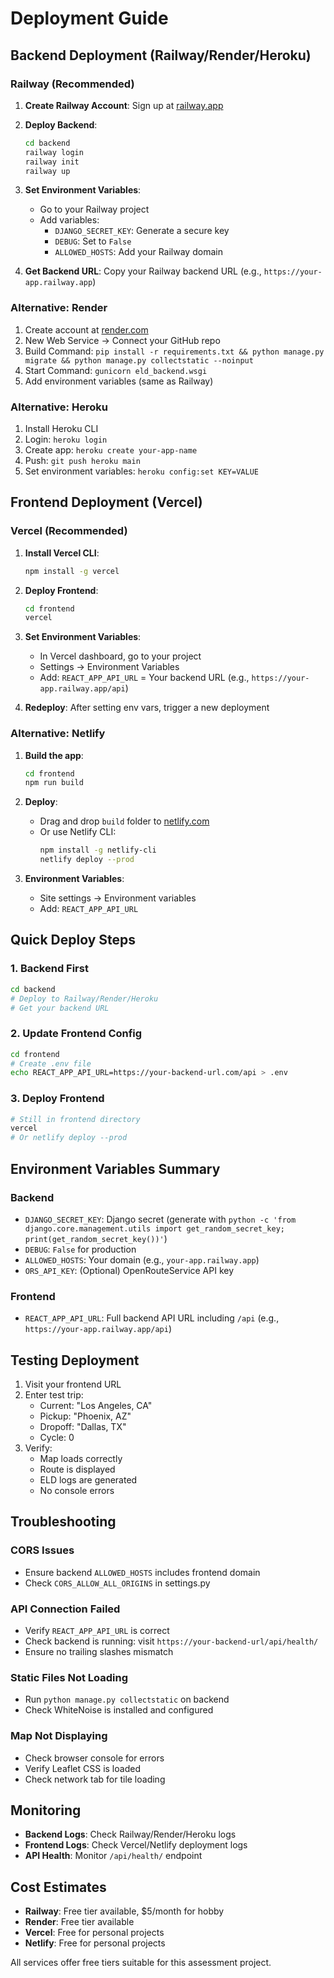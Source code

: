 # Deployment Guide

## Backend Deployment (Railway/Render/Heroku)

### Railway (Recommended)

1. **Create Railway Account**: Sign up at [railway.app](https://railway.app)

2. **Deploy Backend**:
   ```bash
   cd backend
   railway login
   railway init
   railway up
   ```

3. **Set Environment Variables**:
   - Go to your Railway project
   - Add variables:
     - `DJANGO_SECRET_KEY`: Generate a secure key
     - `DEBUG`: Set to `False`
     - `ALLOWED_HOSTS`: Add your Railway domain

4. **Get Backend URL**: Copy your Railway backend URL (e.g., `https://your-app.railway.app`)

### Alternative: Render

1. Create account at [render.com](https://render.com)
2. New Web Service → Connect your GitHub repo
3. Build Command: `pip install -r requirements.txt && python manage.py migrate && python manage.py collectstatic --noinput`
4. Start Command: `gunicorn eld_backend.wsgi`
5. Add environment variables (same as Railway)

### Alternative: Heroku

1. Install Heroku CLI
2. Login: `heroku login`
3. Create app: `heroku create your-app-name`
4. Push: `git push heroku main`
5. Set environment variables: `heroku config:set KEY=VALUE`

## Frontend Deployment (Vercel)

### Vercel (Recommended)

1. **Install Vercel CLI**:
   ```bash
   npm install -g vercel
   ```

2. **Deploy Frontend**:
   ```bash
   cd frontend
   vercel
   ```

3. **Set Environment Variables**:
   - In Vercel dashboard, go to your project
   - Settings → Environment Variables
   - Add: `REACT_APP_API_URL` = Your backend URL (e.g., `https://your-app.railway.app/api`)

4. **Redeploy**: After setting env vars, trigger a new deployment

### Alternative: Netlify

1. **Build the app**:
   ```bash
   cd frontend
   npm run build
   ```

2. **Deploy**:
   - Drag and drop `build` folder to [netlify.com](https://netlify.com)
   - Or use Netlify CLI:
     ```bash
     npm install -g netlify-cli
     netlify deploy --prod
     ```

3. **Environment Variables**:
   - Site settings → Environment variables
   - Add: `REACT_APP_API_URL`

## Quick Deploy Steps

### 1. Backend First
```bash
cd backend
# Deploy to Railway/Render/Heroku
# Get your backend URL
```

### 2. Update Frontend Config
```bash
cd frontend
# Create .env file
echo REACT_APP_API_URL=https://your-backend-url.com/api > .env
```

### 3. Deploy Frontend
```bash
# Still in frontend directory
vercel
# Or netlify deploy --prod
```

## Environment Variables Summary

### Backend
- `DJANGO_SECRET_KEY`: Django secret (generate with `python -c 'from django.core.management.utils import get_random_secret_key; print(get_random_secret_key())'`)
- `DEBUG`: `False` for production
- `ALLOWED_HOSTS`: Your domain (e.g., `your-app.railway.app`)
- `ORS_API_KEY`: (Optional) OpenRouteService API key

### Frontend
- `REACT_APP_API_URL`: Full backend API URL including `/api` (e.g., `https://your-app.railway.app/api`)

## Testing Deployment

1. Visit your frontend URL
2. Enter test trip:
   - Current: "Los Angeles, CA"
   - Pickup: "Phoenix, AZ"
   - Dropoff: "Dallas, TX"
   - Cycle: 0
3. Verify:
   - Map loads correctly
   - Route is displayed
   - ELD logs are generated
   - No console errors

## Troubleshooting

### CORS Issues
- Ensure backend `ALLOWED_HOSTS` includes frontend domain
- Check `CORS_ALLOW_ALL_ORIGINS` in settings.py

### API Connection Failed
- Verify `REACT_APP_API_URL` is correct
- Check backend is running: visit `https://your-backend-url/api/health/`
- Ensure no trailing slashes mismatch

### Static Files Not Loading
- Run `python manage.py collectstatic` on backend
- Check WhiteNoise is installed and configured

### Map Not Displaying
- Check browser console for errors
- Verify Leaflet CSS is loaded
- Check network tab for tile loading

## Monitoring

- **Backend Logs**: Check Railway/Render/Heroku logs
- **Frontend Logs**: Check Vercel/Netlify deployment logs
- **API Health**: Monitor `/api/health/` endpoint

## Cost Estimates

- **Railway**: Free tier available, $5/month for hobby
- **Render**: Free tier available
- **Vercel**: Free for personal projects
- **Netlify**: Free for personal projects

All services offer free tiers suitable for this assessment project.
